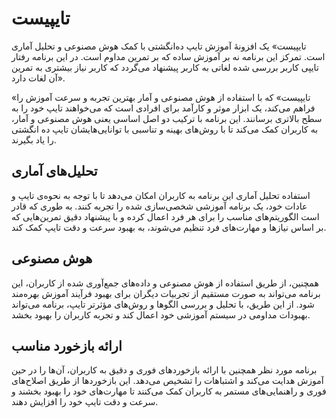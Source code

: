 # تایپیست
تایپیست» یک افزونهٔ آموزش تایپ ده‌انگشتی با کمک هوش مصنوعی و تحلیل آماری است. تمرکز این برنامه نه بر آموزش ساده که بر تمرین مداوم است. در این برنامه رفتار تایپی کاربر بررسی شده لغاتی به کاربر پیشنهاد می‌گردد که کاربر نیاز بیشتری به تمرین آن لغات دارد». 

«تایپیست» که با استفاده از هوش مصنوعی و آمار بهترین تجربه و سرعت آموزش را فراهم می‌کند، یک ابزار موثر و کارآمد برای افرادی است که می‌خواهند تایپ خود را به سطح بالاتری برسانند. این برنامه با ترکیب دو اصل اساسی یعنی هوش مصنوعی و آمار، به کاربران کمک می‌کند تا با روش‌های بهینه و تناسبی با توانایی‌هایشان تایپ ده انگشتی را یاد بگیرند.

تحلیل‌های آماری
---------------
استفاده تحلیل آماری این برنامه به کاربران امکان می‌دهد تا با توجه به نحوه‌ی تایپ و عادات خود، یک برنامه آموزشی شخصی‌سازی شده را تجربه کنند. به طوری که قادر است الگوریتم‌های مناسب را برای هر فرد اعمال کرده و با پیشنهاد دقیق تمرین‌هایی که بر اساس نیازها و مهارت‌های فرد تنظیم می‌شوند، به بهبود سرعت و دقت تایپ کمک کند.

هوش مصنوعی
-----------
همچنین، از طریق استفاده از هوش مصنوعی و داده‌های جمع‌آوری شده از کاربران، این برنامه می‌تواند به صورت مستقیم از تجربیات دیگران برای بهبود فرآیند آموزش بهره‌مند شود. از این طریق، با تحلیل و بررسی الگوها و روش‌های مؤثرتر تایپ، برنامه می‌تواند بهبودات مداومی در سیستم آموزشی خود اعمال کند و تجربه کاربران را بهبود بخشد.

ارائه بازخورد مناسب
--------------------
برنامه مورد نظر همچنین با ارائه بازخورد‌های فوری و دقیق به کاربران، آن‌ها را در حین آموزش هدایت می‌کند و اشتباهات را تشخیص می‌دهد. این بازخوردها از طریق اصلاح‌های فوری و راهنمایی‌های مستمر به کاربران کمک می‌کنند تا مهارت‌های خود را بهبود بخشند و سرعت و دقت تایپ خود را افزایش دهند.
